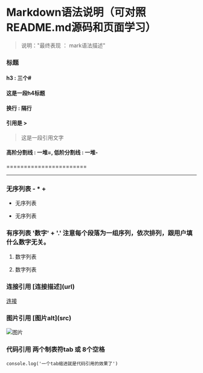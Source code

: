 Markdown语法说明（可对照README.md源码和页面学习）
=====================

> 说明："最终表现 ： mark语法描述"

### 标题

#### h3 : 三个#

#### 这是一段h4标题

#### 换行 : 隔行

#### 引用是 >

> 这是一段引用文字

#### 高阶分割线 : 一堆=, 低阶分割线 : 一堆-

=======================

-----------------------

### 无序列表 - * +

- 无序列表
+ 无序列表

### 有序列表 '数字' + '.' 注意每个段落为一组序列，依次排列，跟用户填什么数字无关。

1. 数字列表

1. 数字列表

### 连接引用 \[连接描述](url)

[连接](http://github.com/)

### 图片引用 \[图片alt](src)

![图片](https://a248.e.akamai.net/assets.github.com/images/modules/dashboard/bootcamp/octocat_fork.png?3e6a2db5)

### 代码引用 两个制表符tab 或 8个空格

    console.log('一个tab缩进就是代码引用的效果了')
